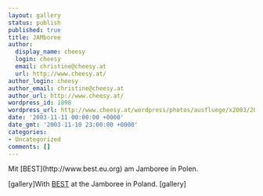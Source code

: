 ```yaml
---
layout: gallery
status: publish
published: true
title: JAMboree
author:
  display_name: cheesy
  login: cheesy
  email: christine@cheesy.at
  url: http://www.cheesy.at/
author_login: cheesy
author_email: christine@cheesy.at
author_url: http://www.cheesy.at/
wordpress_id: 1898
wordpress_url: http://www.cheesy.at/wordpress/photos/ausfluege/x2003/2003-november/
date: '2003-11-11 00:00:00 +0000'
date_gmt: '2003-11-10 23:00:00 +0000'
categories:
- Uncategorized
comments: []
---
```

<!--:de-->Mit [BEST](http://www.best.eu.org) am Jamboree in Polen.
[gallery]<!--:--><!--:en-->With [BEST](http://www.best.eu.org) at the Jamboree in Poland.
[gallery]<!--:-->
